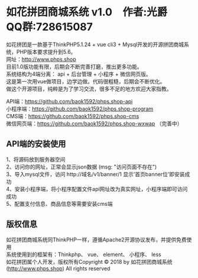 如花拼团商城系统 v1.0&emsp;作者:光爵&emsp;QQ群:728615087
================================================== 
如花拼团是一款基于ThinkPHP5.1.24 + vue cli3 + Mysql开发的开源拼团商城系统，PHP版本要求提升到5.6。<br/>
网址：http://www.phps.shop <br/>
目前1.0版功能有限，后期会不断完善打磨，推出更多功能。<br/>
系统结构为4端分离： api + 后台管理 + 小程序 + 微信网页版。<br/>
这是第一次用vue做项目，边学边做。代码很粗糙，后期会不断优化。<br/>
做这个开源项目，纯粹是为了学习交流，很多不足的地方欢迎大家指教。<br/>  


API端：https://github.com/baok1592/phps.shop-api <br/>
小程序端：https://github.com/baok1592/phps.shop-program <br/>
CMS端：https://github.com/baok1592/phps.shop-cms <br/>
微信网页端：https://github.com/baok1592/phps.shop-wxwap （完善中）


## API端的安装使用  
1、将源码放到服务器空间 <br/>
2、访问你的网址，正常会显示json数据 (msg: "访问页面不存在") <br/>
3、导入mysql文件，访问 http://域名/v1/banner/1  显示'首页banner位'即安装成功 <br/>
4、安装小程序端，将小程序配置文件api网址改为真实网址，小程序端即可访问成功 <br/>
5、配置支付信息、商品信息等需要安装cms端
 

## 版权信息
如花拼团商城系统同ThinkPHP一样，遵循Apache2开源协议发布，并提供免费使用 <br/>
系统使用到的框架有：Thinkphp、 vue、 element、 小程序、 less <br/>
如花拼团属个人开发，版权所有Copyright © 2018 by 如花拼团商城系统 (http://www.phps.shop) All rights reserved
